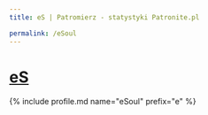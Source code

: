 ```yaml
---
title: eS | Patromierz - statystyki Patronite.pl

permalink: /eSoul
---
```


# [eS](https://patronite.pl/eSoul)

{% include profile.md name="eSoul" prefix="e" %}
